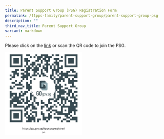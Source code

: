 ```yaml
---
title: Parent Support Group (PSG) Registration Form
permalink: /ftpps-family/parent-support-group/parent-support-group-psg-registration-form/
description: ""
third_nav_title: Parent Support Group
variant: markdown
---
```

Please click on the&nbsp;[link](https://form.gov.sg/6425a76469125a001122daa5)&nbsp;or scan the QR code to join the PSG.

<img src="/images/FTTPS%20Family/FTPPS_PSG_Registraion_Form_QR_Code.jpg" style="width:50%" align="left">